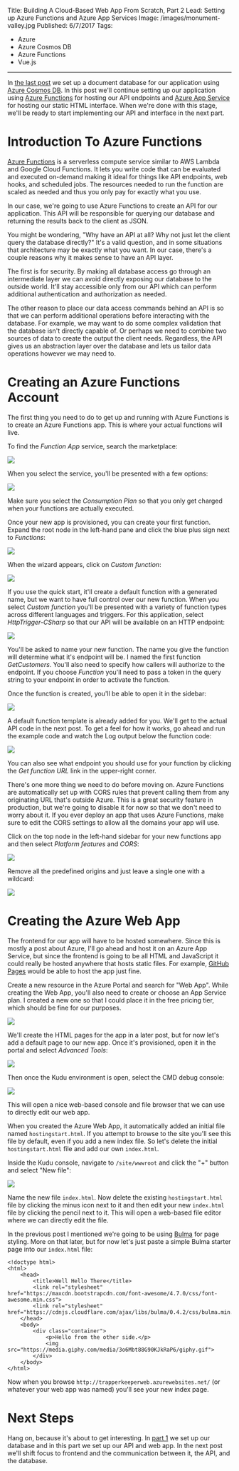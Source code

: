 Title: Building A Cloud-Based Web App From Scratch, Part 2
Lead: Setting up Azure Functions and Azure App Services
Image: /images/monument-valley.jpg
Published: 6/7/2017
Tags:
  - Azure
  - Azure Cosmos DB
  - Azure Functions
  - Vue.js
---
In [the last post](/posts/building-a-cloud-based-web-app-from-scratch) we set up a document database for our application using [Azure Cosmos DB](https://azure.microsoft.com/en-us/services/cosmos-db/). In this post we'll continue setting up our application using [Azure Functions](https://azure.microsoft.com/en-us/services/functions/) for hosting our API endpoints and [Azure App Service](https://azure.microsoft.com/en-us/services/app-service/) for hosting our static HTML interface. When we're done with this stage, we'll be ready to start implementing our API and interface in the next part.

# Introduction To Azure Functions

[Azure Functions](https://azure.microsoft.com/en-us/services/functions/) is a serverless compute service similar to AWS Lambda and Google Cloud Functions. It lets you write code that can be evaluated and executed on-demand making it ideal for things like API endpoints, web hooks, and scheduled jobs. The resources needed to run the function are scaled as needed and thus you only pay for exactly what you use.

In our case, we're going to use Azure Functions to create an API for our application. This API will be responsible for querying our database and returning the results back to the client as JSON.

You might be wondering, "Why have an API at all? Why not just let the client query the database directly?" It's a valid question, and in some situations that architecture may be exactly what you want. In our case, there's a couple reasons why it makes sense to have an API layer.

The first is for security. By making all database access go through an intermediate layer we can avoid directly exposing our database to the outside world. It'll stay accessible only from our API which can perform additional authentication and authorization as needed.

The other reason to place our data access commands behind an API is so that we can perform additional operations before interacting with the database. For example, we may want to do some complex validation that the database isn't directly capable of. Or perhaps we need to combine two sources of data to create the output the client needs. Regardless, the API gives us an abstraction layer over the database and lets us tailor data operations however we may need to.

# Creating an Azure Functions Account

The first thing you need to do to get up and running with Azure Functions is to create an Azure Functions app. This is where your actual functions will live. 

To find the *Function App* service, search the marketplace:

<img src="/posts/images/functions1.png" class="img-responsive"></img>

When you select the service, you'll be presented with a few options:

<img src="/posts/images/functions2.png" class="img-responsive"></img>

Make sure you select the *Consumption Plan* so that you only get charged when your functions are actually executed.

Once your new app is provisioned, you can create your first function. Expand the root node in the left-hand pane and click the blue plus sign next to *Functions*:

<img src="/posts/images/functions3.png" class="img-responsive"></img>

When the wizard appears, click on *Custom function*:

<img src="/posts/images/functions4.png" class="img-responsive"></img>

If you use the quick start, it'll create a default function with a generated name, but we want to have full control over our new function. When you select *Custom function* you'll be presented with a variety of function types across different languages and triggers. For this application, select *HttpTrigger-CSharp* so that our API will be available on an HTTP endpoint:

<img src="/posts/images/functions5.png" class="img-responsive"></img>

You'll be asked to name your new function. The name you give the function will determine what it's endpoint will be. I named the first function *GetCustomers*. You'll also need to specify how callers will authorize to the endpoint. If you choose *Function* you'll need to pass a token in the query string to your endpoint in order to activate the function.

Once the function is created, you'll be able to open it in the sidebar:

<img src="/posts/images/functions6.png" class="img-responsive"></img>

A default function template is already added for you. We'll get to the actual API code in the next post. To get a feel for how it works, go ahead and run the example code and watch the Log output below the function code:

<img src="/posts/images/functions7.png" class="img-responsive"></img>

You can also see what endpoint you should use for your function by clicking the *Get function URL* link in the upper-right corner.

There's one more thing we need to do before moving on. Azure Functions are automatically set up with CORS rules that prevent calling them from any originating URL that's outside Azure. This is a great security feature in production, but we're going to disable it for now so that we don't need to worry about it. If you ever deploy an app that uses Azure Functions, make sure to edit the CORS settings to allow all the domains your app will use.

Click on the top node in the left-hand sidebar for your new functions app and then select *Platform features* and *CORS*:

<img src="/posts/images/functions8.png" class="img-responsive"></img>

Remove all the predefined origins and just leave a single one with a wildcard:

<img src="/posts/images/functions9.png" class="img-responsive"></img>

# Creating the Azure Web App

The frontend for our app will have to be hosted somewhere. Since this is mostly a post about Azure, I'll go ahead and host it on an Azure App Service, but since the frontend is going to be all HTML and JavaScript it could really be hosted anywhere that hosts static files. For example, [GitHub Pages](https://pages.github.com/) would be able to host the app just fine.

Create a new resource in the Azure Portal and search for "Web App". While creating the Web App, you'll also need to create or choose an App Service plan. I created a new one so that I could place it in the free pricing tier, which should be fine for our purposes.

<img src="/posts/images/appservice1.png" class="img-responsive"></img>

We'll create the HTML pages for the app in a later post, but for now let's add a default page to our new app. Once it's provisioned, open it in the portal and select *Advanced Tools*:

<img src="/posts/images/appservice2.png" class="img-responsive"></img>

Then once the Kudu environment is open, select the CMD debug console:

<img src="/posts/images/appservice3.png" class="img-responsive"></img>

This will open a nice web-based console and file browser that we can use to directly edit our web app.

When you created the Azure Web App, it automatically added an initial file named `hostingstart.html`. If you attempt to browse to the site you'll see this file by default, even if you add a new index file. So let's delete the initial `hostingstart.html` file and add our own `index.html`.

Inside the Kudu console, navigate to `/site/wwwroot` and click the "+" button and select "New file":

<img src="/posts/images/appservice4.png" class="img-responsive"></img>

Name the new file `index.html`. Now delete the existing `hostingstart.html` file by clicking the minus icon next to it and then edit your new `index.html` file by clicking the pencil next to it. This will open a web-based file editor where we can directly edit the file.

In the previous post I mentioned we're going to be using [Bulma](http://bulma.io/) for page styling. More on that later, but for now let's just paste a simple Bulma starter page into our `index.html` file:

```
<!doctype html>
<html>
    <head>
        <title>Well Hello There</title>
        <link rel="stylesheet" href="https://maxcdn.bootstrapcdn.com/font-awesome/4.7.0/css/font-awesome.min.css">
        <link rel="stylesheet" href="https://cdnjs.cloudflare.com/ajax/libs/bulma/0.4.2/css/bulma.min.css">
    </head>
    <body>
        <div class="container">
            <p>Hello from the other side.</p>
            <img src="https://media.giphy.com/media/3o6Mbt88G90KJkRaP6/giphy.gif">
        </div>
    </body>
</html>
```

Now when you browse `http://trapperkeeperweb.azurewebsites.net/` (or whatever your web app was named) you'll see your new index page.

# Next Steps

Hang on, because it's about to get interesting. In [part 1](/posts/building-a-cloud-based-web-app-from-scratch) we set up our database and in this part we set up our API and web app. In the next post we'll shift focus to frontend and the communication between it, the API, and the database.